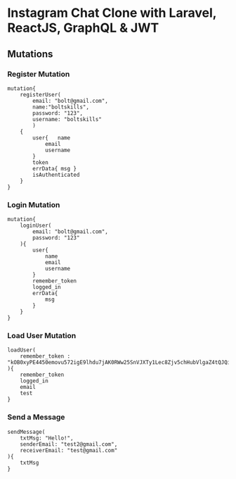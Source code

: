 # Instagram Chat Clone with Laravel, ReactJS, GraphQL & JWT

## Mutations

### Register Mutation

```
mutation{
	registerUser(
		email: "bolt@gmail.com",
		name:"boltskills",
		password: "123",
		username: "boltskills"
		)
	{ 
		user{ 	name
			email
			username 
		}
		token
		errData{ msg }
		isAuthenticated
	}
}
```

### Login Mutation

```
mutation{
	loginUser(
		email: "bolt@gmail.com",
		password: "123"
	){ 
		user{
			name
			email
			username
		}
		remember_token
		logged_in
		errData{
			msg
		}
	}
}
```

### Load User Mutation

```
loadUser(
	remember_token : "kOB0xyPE4450emovu572igE9lhdu7jAK0RWw25SnVJXTy1Lec8Zjv5chHubVlgaZ4tQJQinu6EdFNxMS04z83ebpMnDDBkJW9Teb"
){ 
	remember_token
	logged_in
	email
	test
}

```

### Send a Message

```
sendMessage(
	txtMsg: "Hello!",
	senderEmail: "test2@gmail.com",
	receiverEmail: "test@gmail.com"
){
	txtMsg
}

```

